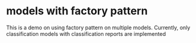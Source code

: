 # models with factory pattern
This is a demo on using factory pattern on multiple models. Currently, only classification models with classification reports are implemented
